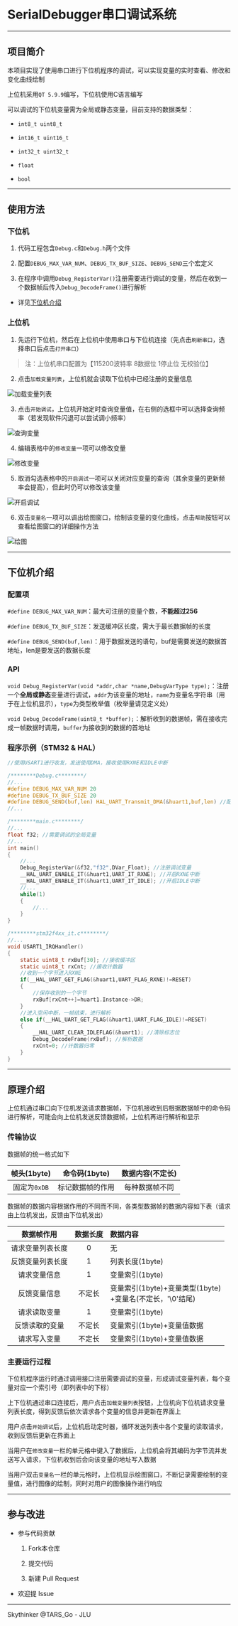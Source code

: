 # SerialDebugger串口调试系统

---

## 项目简介

本项目实现了使用串口进行下位机程序的调试，可以实现变量的实时查看、修改和变化曲线绘制

上位机采用`QT 5.9.9`编写，下位机使用C语言编写

可以调试的下位机变量需为全局或静态变量，目前支持的数据类型：

* `int8_t uint8_t`

* `int16_t uint16_t`

* `int32_t uint32_t`

* `float`

* `bool`

---

## 使用方法

### 下位机

1. 代码工程包含`Debug.c`和`Debug.h`两个文件

2. 配置`DEBUG_MAX_VAR_NUM`、`DEBUG_TX_BUF_SIZE`、`DEBUG_SEND`三个宏定义

3. 在程序中调用`Debug_RegisterVar()`注册需要进行调试的变量，然后在收到一个数据帧后传入`Debug_DecodeFrame()`进行解析

* 详见[下位机介绍](#下位机介绍)

### 上位机

1. 先运行下位机，然后在上位机中使用串口与下位机连接（先点击`刷新串口`，选择串口后点击`打开串口`）

> 注：上位机串口配置为【115200波特率 8数据位 1停止位 无校验位】

2. 点击`加载变量列表`，上位机就会读取下位机中已经注册的变量信息

![加载变量列表](/readme_img/get_list.gif)

3. 点击`开始调试`，上位机开始定时查询变量值，在右侧的选框中可以选择查询频率（若发现软件闪退可以尝试调小频率）

![查询变量](/readme_img/read_val.gif)

4. 编辑表格中的`修改变量`一项可以修改变量

![修改变量](/readme_img/write_val.gif)

5. 取消勾选表格中的`开启调试`一项可以关闭对应变量的查询（其余变量的更新频率会提高），但此时仍可以修改该变量

![开启调试](/readme_img/enable_debug.gif)

6. 双击`变量名`一项可以调出绘图窗口，绘制该变量的变化曲线，点击`帮助`按钮可以查看绘图窗口的详细操作方法

![绘图](/readme_img/plot.gif)

---

## 下位机介绍

### 配置项

`#define DEBUG_MAX_VAR_NUM`：最大可注册的变量个数，**不能超过256**

`#define DEBUG_TX_BUF_SIZE`：发送缓冲区长度，需大于最长数据帧的长度

`#define DEBUG_SEND(buf,len)`：用于数据发送的语句，buf是需要发送的数据首地址，len是要发送的数据长度

### API

`void Debug_RegisterVar(void *addr,char *name,DebugVarType type);`：注册一个**全局或静态**变量进行调试，`addr`为该变量的地址，`name`为变量名字符串（用于在上位机显示），`type`为类型枚举值（枚举量请见定义处）

`void Debug_DecodeFrame(uint8_t *buffer);`：解析收到的数据帧，需在接收完成一帧数据时调用，`buffer`为接收到的数据的首地址

### 程序示例（STM32 & HAL）
```c
//使用USART1进行收发，发送使用DMA，接收使用RXNE和IDLE中断

/********Debug.c********/
//...
#define DEBUG_MAX_VAR_NUM 20
#define DEBUG_TX_BUF_SIZE 20
#define DEBUG_SEND(buf,len) HAL_UART_Transmit_DMA(&huart1,buf,len) //配置使用DMA发送
//...

/********main.c********/
//...
float f32; //需要调试的全局变量
//...
int main()
{
	//...
	Debug_RegisterVar(&f32,"f32",DVar_Float); //注册调试变量
	__HAL_UART_ENABLE_IT(&huart1,UART_IT_RXNE); //开启RXNE中断
	__HAL_UART_ENABLE_IT(&huart1,UART_IT_IDLE); //开启IDLE中断
	//...
	while(1)
	{
		//...
	}
}

/********stm32f4xx_it.c********/
//...
void USART1_IRQHandler()
{
	static uint8_t rxBuf[30]; //接收缓冲区
	static uint8_t rxCnt; //接收计数器
	//收到一个字节进入RXNE
	if(__HAL_UART_GET_FLAG(&huart1,UART_FLAG_RXNE)!=RESET)
	{
		//保存收到的一个字节
		rxBuf[rxCnt++]=huart1.Instance->DR;
	}
	//进入空闲中断，一帧结束，进行解析
	else if(__HAL_UART_GET_FLAG(&huart1,UART_FLAG_IDLE)!=RESET)
	{
		__HAL_UART_CLEAR_IDLEFLAG(&huart1); //清除标志位
		Debug_DecodeFrame(rxBuf); //解析数据
		rxCnt=0; //计数器归零
	}
}
```

---

## 原理介绍

上位机通过串口向下位机发送请求数据帧，下位机接收到后根据数据帧中的命令码进行解析，可能会向上位机发送反馈数据帧，上位机再进行解析和显示

### 传输协议

数据帧的统一格式如下

|帧头(1byte)|命令码(1byte)|数据内容(不定长)|
|:-:|:-:|:-:|
|固定为`0xDB`|标记数据帧的作用|每种数据帧不同|

数据帧的数据内容根据作用的不同而不同，各类型数据帧的数据内容如下表（请求由上位机发出，反馈由下位机发出）

|数据帧作用|数据长度|数据内容|
|:-:|:-:|:--|
|请求变量列表长度|0|无|
|反馈变量列表长度|1|列表长度(1byte)|
|请求变量信息|1|变量索引(1byte)|
|反馈变量信息|不定长|变量索引(1byte)+变量类型(1byte)<br>+变量名(不定长，'\0'结尾)|
|请求读取变量|1|变量索引(1byte)
|反馈读取的变量|不定长|变量索引(1byte)+变量值数据|
|请求写入变量|不定长|变量索引(1byte)+变量值数据|


### 主要运行过程

下位机程序运行时通过调用接口注册需要调试的变量，形成调试变量列表，每个变量对应一个索引号（即列表中的下标）

上下位机通过串口连接后，用户点击`加载变量列表`按钮，上位机向下位机请求变量列表长度，得到反馈后依次请求各个变量的信息并更新在界面上

用户点击`开始调试`后，上位机启动定时器，循环发送列表中各个变量的读取请求，收到反馈后更新在界面上

当用户在`修改变量`一栏的单元格中键入了数据后，上位机会将其编码为字节流并发送写入请求，下位机收到后会向该变量的地址写入数据

当用户双击`变量名`一栏的单元格时，上位机显示绘图窗口，不断记录需要绘制的变量值，进行图像的绘制，同时对用户的图像操作进行响应

---

## 参与改进

* 参与代码贡献

	1. Fork本仓库

	2. 提交代码

	3. 新建 Pull Request

* 欢迎提 Issue

---

Skythinker @TARS_Go - JLU
